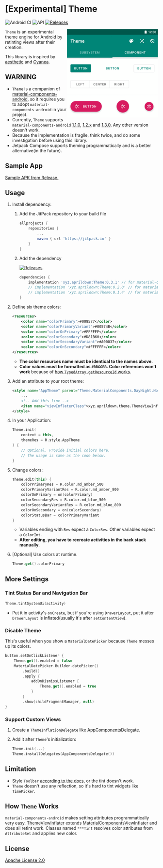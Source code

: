 # [Experimental] Theme

![Android CI](https://github.com/DeweyReed/Theme/workflows/Android%20CI/badge.svg)
![API](https://img.shields.io/badge/API-21%2B-brightgreen.svg?style=flat) [![Releases](https://jitpack.io/v/xyz.aprildown/Theme.svg)](https://jitpack.io/#xyz.aprildown/Theme)

<img src="images/image.gif" alt="image" title="image" width="300" align="right" />

`Theme` is an experimental theme engine for Android by retinting views after their creation.

This library is inspired by [aesthetic](https://github.com/afollestad/aesthetic) and [Cyanea](https://github.com/jaredrummler/Cyanea).

## WARNING

- `Theme` is a companion of [material-components-android](https://github.com/material-components/material-components-android/), so it requires you to adopt `material-components-android` in your project.
- Currently, `Theme` supports `material-components-android` [1.1.0](https://github.com/material-components/material-components-android/releases/tag/1.1.0), [1.2.x](https://github.com/material-components/material-components-android/releases/tag/1.2.1) and [1.3.0](https://github.com/material-components/material-components-android/releases/tag/1.3.0). Any other version doesn't work.
- Because the implementation is fragile, think twice, and do some investigation before using this library.
- Jetpack Compose supports theming programmatically and is a better alternative(in the future).

## Sample App

[Sample APK from Release.](https://github.com/deweyreed/theme/releases)

## Usage

1. Install dependency:

    1. Add the JitPack repository to your build file

        ```Groovy
        allprojects {
            repositories {
                ...
                maven { url 'https://jitpack.io' }
            }
        }
        ```

    1. Add the dependency

        [![Releases](https://jitpack.io/v/xyz.aprildown/Theme.svg)](https://jitpack.io/#xyz.aprildown/Theme)

        ```Groovy
        dependencies {  
            implementation 'xyz.aprildown:Theme:0.3.1' // for material-components-android 1.3.0
            // implementation 'xyz.aprildown:Theme:0.2.0' // for material-components-android 1.2.x
            // implementation 'xyz.aprildown:Theme:0.1.4' // for material-components-android 1.1.0
        }
        ```

1. Define six theme colors:

    ```XML
    <resources>
        <color name="colorPrimary">#008577</color>
        <color name="colorPrimaryVariant">#00574B</color>
        <color name="colorOnPrimary">#FFFFFF</color>
        <color name="colorSecondary">#D81B60</color>
        <color name="colorSecondaryVariant">#A00037</color>
        <color name="colorOnSecondary">#FFFFFF</color>
    </resources>
    ```

    - **The color resources name must be identical to the names above.**
    - **Color values must be formatted as `#RRGGBB`. Color references won't work** because of [how `TypedArray.getResourceId` works](https://developer.android.com/reference/android/content/res/TypedArray.html#getResourceId(int,%20int)).

1. Add an attribute to your root theme:

    ```XML
    <style name="AppTheme" parent="Theme.MaterialComponents.DayNight.NoActionBar">
        ...
        <!-- Add this line -->
        <item name="viewInflaterClass">xyz.aprildown.theme.ThemeViewInflater</item>
    </style>
    ```

1. In your Application:

    ```Kotlin
    Theme.init(
        context = this,
        themeRes = R.style.AppTheme
    ) {
        // Optional. Provide initial colors here.
        // The usage is same as the code below.
    }
    ```

1. Change colors:

    ```Kotlin
    Theme.edit(this) {
        colorPrimaryRes = R.color.md_amber_500
        colorPrimaryVariantRes = R.color.md_amber_800
        colorOnPrimary = on(colorPrimary)
        colorSecondaryRes = R.color.md_blue_500
        colorSecondaryVariantRes = R.color.md_blue_800
        colorOnSecondary = on(colorSecondary)
        colorStatusBar = colorPrimaryVariant
    }
    ```

    - Variables ending with `Res` expect a `ColorRes`. Other variables expect a `ColorInt`.
    - **After editing, you have to recreate activities in the back stack manually.**

1. [Optional] Use colors at runtime.

    ```Kotlin
    Theme.get().colorPrimary
    ```

## More Settings

### Tint Status Bar and Navigation Bar

```Kotlin
Theme.tintSystemUi(activity)
```

- Put it in activity's `onCreate`, but if you're using `DrawerLayout`, put it after `DrawerLayout` is inflated(usually it's after `setContentView`).

### Disable Theme

This's useful when you show a `MaterialDatePicker` because `Theme` messes up its colors.

```Kotlin
button.setOnClickListener {
    Theme.get().enabled = false
    MaterialDatePicker.Builder.datePicker()
        .build()
        .apply {
            addOnDismissListener {
                Theme.get().enabled = true
            }
        }
        .show(childFragmentManager, null)
}
```

### Support Custom Views

1. Create a `ThemeInflationDelegate` like [AppComponentsDelegate](./app/src/main/java/xyz/aprildown/theme/app/AppComponentsDelegate.kt).
1. Add it after `Theme`'s initialization:

    ```Kotlin
    Theme.init(...)
    Theme.installDelegates(AppComponentsDelegate())
    ```

## Limitation

- Style `Toolbar` [according to the docs](https://github.com/material-components/material-components-android/blob/master/docs/components/TopAppBar.md#regular-top-app-bar), or the tint doesn't work.
- `Theme` doesn't use any reflection, so it's hard to tint widgets like `TimePicker`.

## How `Theme` Works

`material-components-android` makes setting attributes programmatically very easy. [ThemeViewInflater](/theme/src/main/java/xyz/aprildown/theme/ThemeViewInflater.kt) extends [MaterialComponentsViewInflater](https://developer.android.com/reference/com/google/android/material/theme/MaterialComponentsViewInflater) and does all retint work. Classes named `***Tint` resolves color attributes from `AttributeSet` and applies new color.

## License

[Apache License 2.0](LICENSE)
